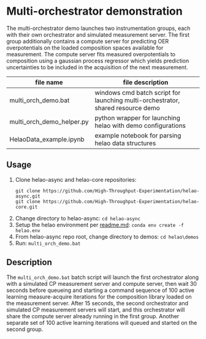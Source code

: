 # Multi-orchestrator demonstration

The multi-orchestrator demo launches two instrumentation groups, each with their own orchestrator and simulated measurement server. The first group additionally contains a compute server for predicting OER overpotentials on the loaded composition spaces available for measurement. The compute server fits measured overpotentials to composition using a gaussian process regressor which yields prediction uncertainties to be included in the acquisition of the next measurement.

| file name                 | file description                                                                |
| ------------------------- | ------------------------------------------------------------------------------- |
| multi_orch_demo.bat       | windows cmd batch script for launching multi-orchestrator, shared resource demo |
| multi_orch_demo_helper.py | python wrapper for launching helao with demo configurations                     |
| HelaoData_example.ipynb   | example notebook for parsing helao data structures                              |

## Usage
1. Clone helao-async and helao-core repositories:
   ```
   git clone https://github.com/High-Throughput-Experimentation/helao-async.git
   git clone https://github.com/High-Throughput-Experimentation/helao-core.git
   ```
2. Change directory to helao-async: ```cd helao-async```
3. Setup the helao environment per [readme.md](../../readme.md): ```conda env create -f helao.env```
4. From helao-async repo root, change directory to demos: ```cd helao\demos```
5. Run: ```multi_orch_demo.bat```

## Description
The `multi_orch_demo.bat` batch script will launch the first orchestrator along with a simulated CP measurement server and compute server, then wait 30 seconds before queueing and starting a command sequence of 100 active learning measure-acquire iterations for the composition library loaded on the measurement server. After 15 seconds, the second orchestrator and simulated CP measurement servers will start, and this orchestrator will share the compute server already running in the first group. Another separate set of 100 active learning iterations will queued and started on the second group.
